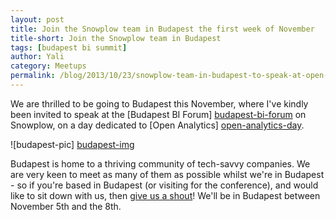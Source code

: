 ```yaml
---
layout: post
title: Join the Snowplow team in Budapest the first week of November
title-short: Join the Snowplow team in Budapest
tags: [budapest bi summit]
author: Yali
category: Meetups
permalink: /blog/2013/10/23/snowplow-team-in-budapest-to-speak-at-open-analytics-conference/
---
```


We are thrilled to be going to Budapest this November, where I've kindly been invited to speak at the [Budapest BI Forum] [budapest-bi-forum] on Snowplow, on a day dedicated to [Open Analytics] [open-analytics-day].

![budapest-pic] [budapest-img]

Budapest is home to a thriving community of tech-savvy companies. We are very keen to meet as many of them as possible whilst we're in Budapest - so if you're based in Budapest (or visiting for the conference), and would like to sit down with us, then [give us a shout][contact]! We'll be in Budapest between November 5th and the 8th.

[budapest-bi-forum]: http://budapestbiforum.com/
[open-analytics-day]: http://budapestbiforum.com/program/open-analytics-day/
[budapest-img]: /assets/img/blog/2013/10/budapest.jpg
[contact]: /about/index.html
